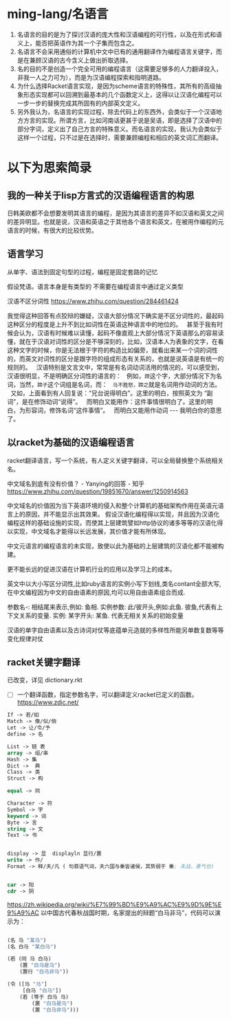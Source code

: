 # ming-lang/名语言
1. 名语言的目的是为了探讨汉语的庞大性和汉语编程的可行性，以及在形式和语义上，能否把英语作为其一个子集而包含之。
2. 名语言不会采用通俗的计算机中文中已有的通用翻译作为编程语言关键字，而是在兼顾汉语的古今含义上做出折取选择。
3. 名的目的不是创造一个完全可用的编程语言（这需要足够多的人力翻译投入，非我一人之力可为），而是为汉语编程探索和指明道路。
4. 为什么选择Racket语言实现，是因为scheme语言的特殊性，其所有的高级抽象形态实现都可以回溯到最基本的几个函数定义上，这得以让汉语化编程可以一步一步的替换完成其所固有的内部英文定义。
5. 另外我认为，名语言的实现过程，除去代码上的东西外，会类似于一个汉语地方方言的实现。所谓方言，比如河南话更甚于说是吴语，即是选择了汉语中的部分字词，定义出了自己方言的特殊意义。而名语言的实现，我认为会类似于这样一个过程，只不过是在选择时，需要兼顾编程和相应的英文词汇而翻译。



# 以下为思索简录
## 我的一种关于lisp方言式的汉语编程语言的构思
日韩美欧都不会想要发明其语言的编程，是因为其语言的差异不如汉语和英文之间的差异明显。也就是说，汉语和英语之于其他各个语言和英文，在被用作编程的元语言的时候，有很大的比较优势。


## 语言学习
从单字、语法到固定句型的过程，编程是固定套路的记忆

假设梵语。语言本身是有类型的 不需要在编程语言中通过定义类型

汉语不区分词性  https://www.zhihu.com/question/284461424

我觉得这种回答有点狡辩的嫌疑，汉语大部分情况下确实是不区分词性的，最起码这种区分的程度是上升不到比如词性在英语这种语言中的地位的。
 
甚至于我有时候会认为，汉语有时候难以读懂，起码不像直观上大部分情况下英语那么的容易读懂，就在于汉语对词性的区分是不够深刻的，比如，汉语本人为表象的文字，在看这种文字的时候，你是无法根于字符的构造比如偏旁，就看出来某一个词的词性的，而英文对词性的区分是跟字符的组成形态有关系的，也就是说英语是有统一的规则的。
 
汉语特别是文言文中，常常是有名词动词活用的情况的，可以感受到，汉语很明显，不是明确区分词性的语言的：
 
例如，`蹄`这个字，大部分情况下为名词，当然，`蹄子`这个词组是名词，而：
 
`马不胜怒，蹄之`就是名词用作动词的方法。
 
又如，上面看到有人回复说：“兄台说得明白”。这里的明白，按照英文为 “副词”，是在修饰动词“说得”。
 
而明白又能用作：这件事情很明白了。这里的明白，为形容词，修饰名词“这件事情”。
 
而明白又能用作动词 --- 我明白你的意思了。




## 以racket为基础的汉语编程语言
racket翻译语言，写一个系统，有人定义关键字翻译，可以全局替换整个系统相关名。


中文域名到底有没有价值？ - Yanying的回答 - 知乎
https://www.zhihu.com/question/19851670/answer/1250914563

中文域名的价值因为当下英语环境的侵入和整个计算机的基础架构作用在英语元语言上的原因，并不能显示出其效果。
假设汉语化编程得以实现，并且因为汉语化编程这样的基础设施的实现，而使其上层建筑譬如http协议的诸多等等的汉语化得以实现，中文域名才能得以长远发展，其价值才能有所体现。


中文元语言的编程语言的未实现，致使以此为基础的上层建筑的汉语化都不能被构建。

更不能长远的促进汉语在计算机行业的应用以及学习上的成本。


英文中以大小写区分词性,比如ruby语言的实例小写下划线,类名contant全部大写,在中文编程因为中文的自由语素的原因,均可以用自由语素组合而成.


参数名-:   相结尾来表示,例如: 鱼相.
实例参数:  此/彼开头,例如:此鱼.  彼鱼,代表有上下文关系的变量.
实例:  某字开头:  某鱼.  代表无相关关系的初始变量


汉语的单字自由语素以及古诗词对仗等底蕴单元造就的多样性所能另单数复数等等变化规律对仗


## racket关键字翻译
已改变，详见 dictionary.rkt
- [ ] 一个翻译函数，指定参数名字，可以翻译定义racket已定义的函数。
https://www.zdic.net/
~~~lisp
If -> 若/如
Match -> 像/似/倘
Let -> 让/令/予
define -> 名

List -> 链 表
array -> 组/串
Hash -> 集
Dict ->  典
Class -> 类
Struct -> 构

equal -> 同

Character -> 符
Symbol -> 字
keyword -> 词
Byte -> 言
string -> 文
Text -> 书


display -> 显  displayln 显行/置
write -> 作/
Format -> 释/夫/凡 ( 句首语气词，夫六国与秦皆诸侯，其势弱于 秦; 夫战，勇气也)


car -> 阳
cdr -> 阴
~~~



https://zh.wikipedia.org/wiki/%E7%99%BD%E9%A9%AC%E9%9D%9E%E9%A9%AC
以中国古代春秋战国时期，名家提出的辩题“白马非马”，代码可以演示为：
~~~lisp

(名 马 "某马")
(名 白马 "某白马")

(若 (同 马 白马)
    (置 "白马是马")
    (置行 "白马非马"))

(令 ([马 "马"]
     [白马 "白马"])
    (若 (等于 白马 马)
        (置 "白马是马")
        (置 "白马非马")))
~~~


